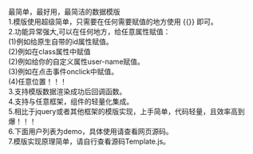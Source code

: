 最简单，最好用，最简洁的数据模版<br>
1.模版使用超级简单，只需要在任何需要赋值的地方使用 {{}} 即可。<br>
2.功能异常强大,可以在任何地方，给任意属性赋值：<br>
(1)例如给原生自带的id属性赋值。<br>
(2)例如在class属性中赋值<br>
(2)例如给你的自定义属性user-name赋值。<br>
(3)例如在点击事件onclick中赋值。<br>
(4)任意位置！！！<br>
3.支持模版数据渲染成功后回调函数。<br>
4.支持与任意框架，组件的轻量化集成。<br>
5.相比于jquery或者其他框架的模版实现，上手简单，代码轻量，且效率高到爆！！！<br>
6.下面用户列表为demo，具体使用请查看网页源码。<br>
7.模版实现原理简单，请自行查看源码Template.js。
